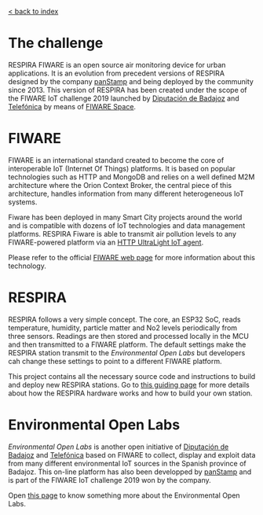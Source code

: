 [< back to index](../../README.md)

# The challenge

RESPIRA FIWARE is an open source air monitoring device for urban applications. It is an evolution from precedent versions of RESPIRA designed by the company [panStamp](http://www.panstamp.com) and being deployed by the community since 2013. This version of RESPIRA has been created under the scope of the FIWARE IoT challenge 2019 launched by [Diputación de Badajoz](https://www.dip-badajoz.es/) and [Telefónica](https://www.telefonica.com/en/) by means of [FIWARE Space](https://www.fiware.space/).

# FIWARE

FIWARE is an international standard created to become the core of interoperable IoT (Internet Of Things) platforms. It is based on popular technologies such as HTTP and MongoDB and relies on a well defined M2M architecture where the Orion Context Broker, the central piece of this architecture, handles information from many different heterogeneous IoT systems.

Fiware has been deployed in many Smart City projects around the world and is compatible with dozens of IoT technologies and data management platforms. RESPIRA Fiware is able to transmit air pollution levels to any FIWARE-powered platform via an [HTTP UltraLight IoT agent](https://fiware-iotagent-ul.readthedocs.io/en/latest/usermanual/index.html).

Please refer to the official [FIWARE web page](https://www.fiware.org/) for more information about this technology.

# RESPIRA

RESPIRA follows a very simple concept. The core, an ESP32 SoC, reads temperature, humidity, particle matter and No2 levels periodically from three sensors. Readings are then stored and processed locally in the MCU and then transmitted to a FIWARE platform. The default settings make the RESPIRA station transmit to the _Environmental Open Labs_ but developers cah change these settings to point to a different FIWARE platform.

This project contains all the necessary source code and instructions to build and deploy new RESPIRA stations. Go to [this guiding page](RESPIRA_STATION.md) for more details about how the RESPIRA hardware works and how to build your own station.

# Environmental Open Labs

_Environmental Open Labs_ is another open initiative of [Diputación de Badajoz](https://www.dip-badajoz.es/) and [Telefónica](https://www.telefonica.com/en/) based on FIWARE to collect, display and exploit data from many different environmental IoT sources in the Spanish province of Badajoz. This on-line platform has also been developped by [panStamp](http://www.panstamp.com) and is part of the FIWARE IoT challenge 2019 won by the company.

Open [this page](OPEN_LABS.md) to know something more about the Environmental Open Labs.

